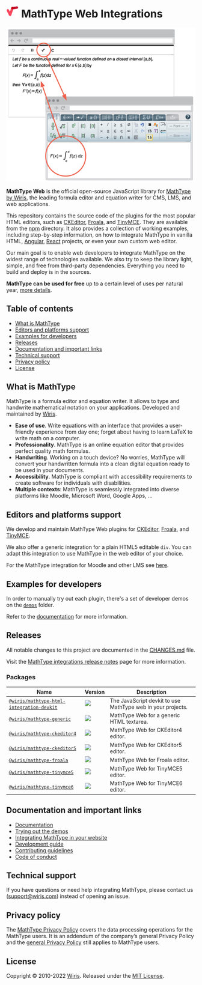 # ![MathType logo](docs/img/mathtype_logo.png) MathType Web Integrations

![MathType plugin example](docs/img/wiris_plugin_example.png)

**MathType Web** is the official open-source JavaScript library for [MathType by Wiris], the leading formula editor and equation writer for CMS, LMS, and web applications.

This repository contains the source code of the plugins for the most popular HTML editors, such as [CKEditor], [Froala], and [TinyMCE]. They are available from the [npm](https://www.npmjs.com/~wiris) directory. It also provides a collection of working examples, including step-by-step information, on how to integrate MathType in vanilla HTML, [Angular], [React] projects, or even your own custom web editor.

Our main goal is to enable web developers to integrate MathType on the widest range of technologies available. We also try to keep the library light, simple, and free from third-party dependencies. Everything you need to build and deploy is in the sources.

**MathType can be used for free** up to a certain level of uses per natural year,  [more details](https://www.wiris.com/en/pricing/?utm_source=github&utm_medium=referral&utm_campaign=readme&utm_content=integrations).

## Table of contents

- [What is MathType](#what-is-mathtype)
- [Editors and platforms support](#editors-and-platforms-support)
- [Examples for developers](#examples-for-developers)
- [Releases](#releases)
- [Documentation and important links](#documentation-and-important-links)
- [Technical support](#technical-support)
- [Privacy policy](#privacy-policy)
- [License](#license)

## What is MathType

MathType is a formula editor and equation writer. It allows to type and handwrite mathematical notation on your applications. Developed and maintained by [Wiris](https://www.wiris.com/en/?utm_source=github&utm_medium=referral&utm_campaign=readme&utm_content=integrations).

- **Ease of use**. Write equations with an interface that provides a user-friendly experience from day one; forget about having to learn LaTeX to write math on a computer.
- **Professionality**. MathType is an online equation editor that provides perfect quality math formulas.
- **Handwriting**. Working on a touch device? No worries, MathType will convert your handwritten formula into a clean digital equation ready to be used in your documents.
- **Accessibility**. MathType is compliant with accessibility requirements to create software for individuals with disabilities.
- **Multiple contexts**: MathType is seamlessly integrated into diverse platforms like Moodle, Microsoft Word, Google Apps, ...

## Editors and platforms support

We develop and maintain MathType Web plugins for [CKEditor], [Froala], and [TinyMCE].

We also offer a generic integration for a plain HTML5 editable `div`.
You can adapt this integration to use MathType in the web editor of your choice.

For the MathType integration for Moodle and other LMS see [here](https://www.wiris.com/es/soluciones/educacion/?utm_source=github&utm_medium=referral&utm_campaign=readme&utm_content=integrations).

## Examples for developers

In order to manually try out each plugin, there's a set of developer demos on the [`demos`](demos) folder.

Refer to the [documentation](docs/demos/) for more information.

## Releases

All notable changes to this project are documented in the [CHANGES.md](CHANGES.md) file.

Visit the [MathType integrations release notes](https://docs.wiris.com/mathtype/en/mathtype-office-tools/mathtype-office-tools-release-notes.html?utm_source=github&utm_medium=referral&utm_campaign=readme&utm_content=integrations) page for more information.

### Packages

| Name                                                                                    | Version                                                                                                                                                              | Description                                                 |
| --------------------------------------------------------------------------------------- | -------------------------------------------------------------------------------------------------------------------------------------------------------------------- | ----------------------------------------------------------- |
| [`@wiris/mathtype-html-integration-devkit`](packages/mathtype-html-integration-devkit/) | <a href="https://www.npmjs.com/package/@wiris/mathtype-html-integration-devkit"><img src="https://img.shields.io/npm/v/@wiris/mathtype-html-integration-devkit"></a> | The JavaScript devkit to use MathType web in your projects. |
| [`@wiris/mathtype-generic`](packages/mathtype-generic)                                  | <a href="https://www.npmjs.com/package/@wiris/mathtype-generic"><img src="https://img.shields.io/npm/v/@wiris/mathtype-generic"></a>                                 | MathType Web for a generic HTML textarea.                   |
| [`@wiris/mathtype-ckeditor4`](packages/mathtype-ckeditor4)                              | <a href="https://www.npmjs.com/package/@wiris/mathtype-ckeditor4"><img src="https://img.shields.io/npm/v/@wiris/mathtype-ckeditor4"></a>                             | MathType Web for CKEditor4 editor.                          |
| [`@wiris/mathtype-ckeditor5`](packages/mathtype-ckeditor5)                              | <a href="https://www.npmjs.com/package/@wiris/mathtype-ckeditor5"><img src="https://img.shields.io/npm/v/@wiris/mathtype-ckeditor5"></a>                             | MathType Web for CKEditor5 editor.                          |
| [`@wiris/mathtype-froala`](packages/mathtype-froala)                                    | <a href="https://www.npmjs.com/package/@wiris/mathtype-froala"><img src="https://img.shields.io/npm/v/@wiris/mathtype-froala"></a>                                   | MathType Web for Froala editor.                            |                          |
| [`@wiris/mathtype-tinymce5`](packages/mathtype-tinymce5)                                | <a href="https://www.npmjs.com/package/@wiris/mathtype-tinymce5"><img src="https://img.shields.io/npm/v/@wiris/mathtype-tinymce5"></a>                               | MathType Web for TinyMCE5 editor.                           |
| [`@wiris/mathtype-tinymce6`](packages/mathtype-tinymce6)                                | <img src="https://img.shields.io/npm/v/@wiris/mathtype-tinymce5">                               | MathType Web for TinyMCE6 editor.                           |

## Documentation and important links

- [Documentation](docs/)
- [Trying out the demos](docs/demos/)
- [Integrating MathType in your website](docs/integration/)
- [Development guide](docs/development/)
- [Contributing guidelines](docs/contributing/)
- [Code of conduct](docs/code-of-conduct/)

## Technical support

If you have questions or need help integrating MathType, please contact us ([support@wiris.com](mailto:support@wiris.com)) instead of opening an issue.

## Privacy policy

The [MathType Privacy Policy](https://www.wiris.com/en/mathtype-privacy-policy/?utm_source=github&utm_medium=referral&utm_campaign=readme&utm_content=integrations) covers the data processing operations for the MathType users. It is an addendum of the company’s general Privacy Policy and the [general Privacy Policy](https://www.wiris.com/en/privacy-policy?utm_source=npmjs&utm_medium=referral) still applies to MathType users.

## License

Copyright © 2010-2022 [Wiris](https://www.wiris.com/en/?utm_source=github&utm_medium=referral&utm_campaign=readme&utm_content=integrations). Released under the [MIT License](LICENSE).

[MathType by Wiris]: https://www.wiris.com/en/mathtype/?utm_source=github&utm_medium=referral&utm_campaign=readme&utm_content=integrations
[CKEditor]: https://ckeditor.com/
[Froala]: https://froala.com/
[TinyMCE]: https://www.tiny.cloud/tinymce/
[Angular]: https://angular.io/
[React]: https://reactjs.org/
